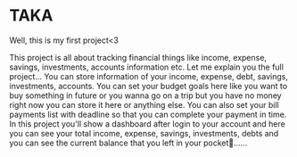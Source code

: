 # TAKA
Well, this is my first project<3

This project is all about tracking financial things like income, expense, savings, investments, accounts information etc.
Let me explain you the full project...
You can store information of your income, expense, debt, savings, investments, accounts.
You can set your budget goals here like you want to buy something in future or you wanna go on a trip but you have no money right now you can store it here or anything else.
You can also set your bill payments list with deadline so that you can complete your payment in time.
In this project you'll show a dashboard after login to your account 
and here you can see your total income, expense, savings, investments, debts 
and you can see the current balance that you left in your pocket🫢......
